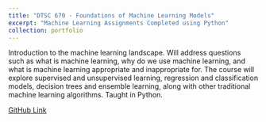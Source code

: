 ```yaml
---
title: "DTSC 670 - Foundations of Machine Learning Models"
excerpt: "Machine Learning Assignments Completed using Python"
collection: portfolio
---
```


Introduction to the machine learning landscape. Will address questions such as what is machine learning, why do we use machine learning, and what is machine learning appropriate and inappropriate for. The course will explore supervised and unsupervised learning, regression and classification models, decision trees and ensemble learning, along with other traditional machine learning algorithms. Taught in Python. 

<a href="https://github.com/klbrown13/Foundations-of-Machine-Learning-Models" target="_blank" rel="noopener noreferrer">GitHub Link</a>

